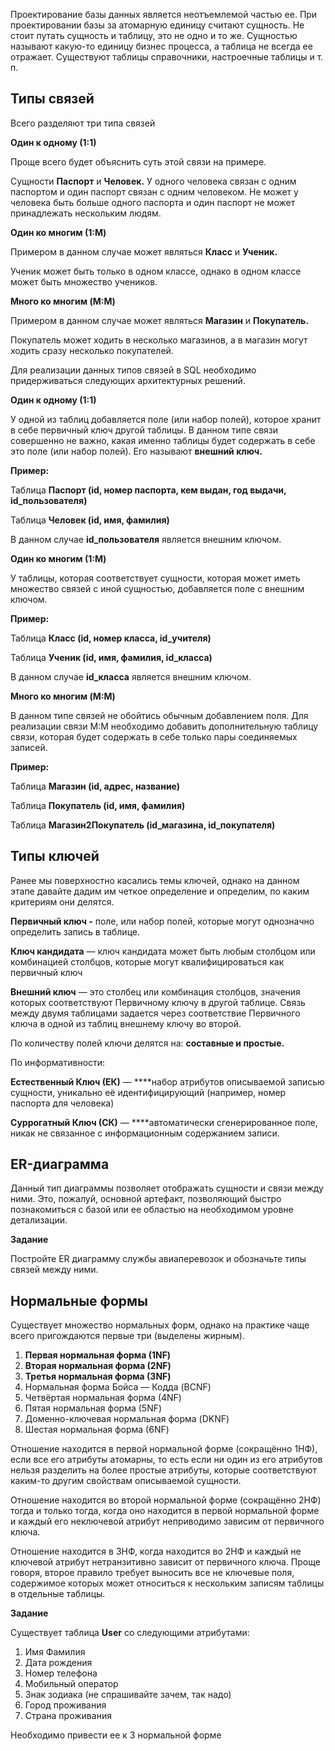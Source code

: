 Проектирование базы данных является неотъемлемой частью ее. При проектировании базы за атомарную единицу считают сущность. Не стоит путать сущность и таблицу, это не одно и то же. Сущностью называют какую-то единицу бизнес процесса, а таблица не всегда ее отражает. Существуют таблицы справочники, настроечные таблицы и т. п.

## Типы связей

Всего разделяют три типа связей 

**Один к одному (1:1)**

Проще всего будет объяснить суть этой связи на примере.

Сущности **Паспорт** и **Человек.** У одного человека связан с одним паспортом и один паспорт связан с одним человеком. Не может у человека быть больше одного паспорта и один паспорт не может принадлежать нескольким людям.

**Один ко многим (1:M)**

Примером в данном случае может являться **Класс** и **Ученик.**

Ученик может быть только в одном классе, однако в одном классе может быть множество учеников.

**Много ко многим (M:M)**

Примером в данном случае может являться **Магазин** и **Покупатель.**

Покупатель может ходить в несколько магазинов, а в магазин могут ходить сразу несколько покупателей.

Для реализации данных типов связей в SQL необходимо придерживаться следующих архитектурных решений.

**Один к одному (1:1)**

У одной из таблиц добавляется поле (или набор полей), которое хранит в себе первичный ключ другой таблицы. В данном типе связи совершенно не важно, какая именно таблицы будет содержать в себе это поле (или набор полей). Его называют **внешний ключ.**

**Пример:**

Таблица **Паспорт (id, номер паспорта, кем выдан, год выдачи, id_пользователя)**

Таблица **Человек (id, имя, фамилия)**

В данном случае **id_пользователя** является внешним ключом.

**Один ко многим (1:M)**

У таблицы, которая соответствует сущности, которая может иметь множество связей с иной сущностью, добавляется поле с внешним ключом.

**Пример:**

Таблица **Класс (id, номер класса, id_учителя)**

Таблица **Ученик (id, имя, фамилия, id_класса)**

В данном случае **id_класса** является внешним ключом.

**Много ко многим (M:M)**

В данном типе связей не обойтись обычным добавлением поля. Для реализации связи M:M необходимо добавить дополнительную таблицу связи, которая будет содержать в себе только пары соединяемых записей.

**Пример:**

Таблица **Магазин (id, адрес, название)**

Таблица **Покупатель (id, имя, фамилия)**

Таблица **Магазин2Покупатель (id_магазина, id_покупателя)**

## Типы ключей

Ранее мы поверхностно касались темы ключей, однако на данном этапе давайте дадим им четкое определение и определим, по каким критериям они делятся.

**Первичный ключ -** поле, или набор полей, которые могут однозначно определить запись в таблице.

**Ключ кандидата** — ключ кандидата может быть любым столбцом или комбинацией столбцов, которые могут квалифицироваться как первичный ключ

**Внешний ключ** — это столбец или комбинация столбцов, значения которых соответствуют Первичному ключу в другой таблице. Связь между двумя таблицами задается через соответствие Первичного ключа в одной из таблиц внешнему ключу во второй.

По количеству полей ключи делятся на: **составные и простые.**

По информативности:

**Естественный Ключ (ЕК)** — ****набор атрибутов описываемой записью сущности, уникально её идентифицирующий (например, номер паспорта для человека)

**Суррогатный Ключ (СК)** — ****автоматически сгенерированное поле, никак не связанное с информационным содержанием записи.

## ER-диаграмма

Данный тип диаграммы позволяет отображать сущности и связи между ними. Это, пожалуй, основной артефакт, позволяющий быстро познакомиться с базой или ее областью на необходимом уровне детализации. 



**Задание**

Постройте ER диаграмму службы авиаперевозок и обозначьте типы связей между ними.

## Нормальные формы

Существует множество нормальных форм, однако на практике чаще всего пригождаются первые три (выделены жирным).

1. **Первая нормальная форма (1NF)**
2. **Вторая нормальная форма (2NF)**
3. **Третья нормальная форма (3NF)**
4. Нормальная форма Бойса — Кодда (BCNF)
5. Четвёртая нормальная форма (4NF)
6. Пятая нормальная форма (5NF)
7. Доменно-ключевая нормальная форма (DKNF)
8. Шестая нормальная форма (6NF)

Отношение находится в первой нормальной форме (сокращённо 1НФ), если все его атрибуты атомарны, то есть если ни один из его атрибутов нельзя разделить на более простые атрибуты, которые соответствуют каким-то другим свойствам описываемой сущности.

Отношение находится во второй нормальной форме (сокращённо 2НФ) тогда и только тогда, когда оно находится в первой нормальной форме и каждый его неключевой атрибут неприводимо зависим от первичного ключа.

Отношение находится в 3НФ, когда находится во 2НФ и каждый не ключевой атрибут нетранзитивно зависит от первичного ключа. Проще говоря, второе правило требует выносить все не ключевые поля, содержимое которых может относиться к нескольким записям таблицы в отдельные таблицы.

**Задание**

Существует таблица **User** со следующими атрибутами:

1. Имя Фамилия
2. Дата рождения
3. Номер телефона
4. Мобильный оператор
5. Знак зодиака (не спрашивайте зачем, так надо)
6. Город проживания
7. Страна проживания

Необходимо привести ее к 3 нормальной форме